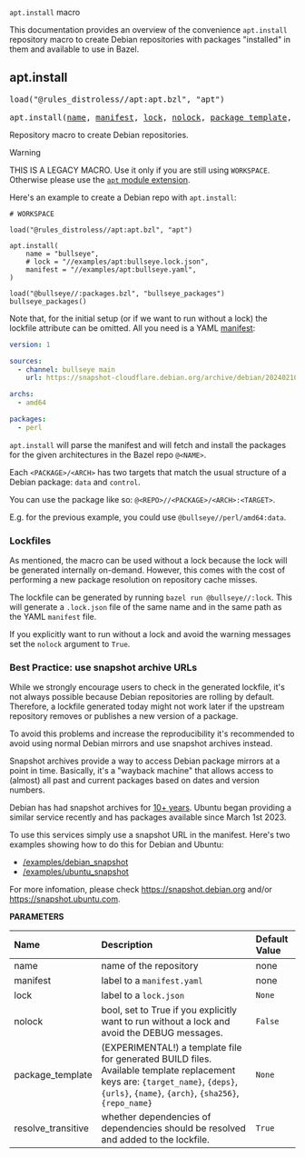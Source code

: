 <!-- Generated with Stardoc: http://skydoc.bazel.build -->

`apt.install` macro

This documentation provides an overview of the convenience `apt.install`
repository macro to create Debian repositories with packages "installed" in
them and available to use in Bazel.

<a id="apt.install"></a>

## apt.install

<pre>
load("@rules_distroless//apt:apt.bzl", "apt")

apt.install(<a href="#apt.install-name">name</a>, <a href="#apt.install-manifest">manifest</a>, <a href="#apt.install-lock">lock</a>, <a href="#apt.install-nolock">nolock</a>, <a href="#apt.install-package_template">package_template</a>, <a href="#apt.install-resolve_transitive">resolve_transitive</a>)
</pre>

Repository macro to create Debian repositories.

> [!WARNING]
> THIS IS A LEGACY MACRO. Use it only if you are still using `WORKSPACE`.
> Otherwise please use the [`apt` module extension](apt.md).

Here's an example to create a Debian repo with `apt.install`:

```starlark
# WORKSPACE

load("@rules_distroless//apt:apt.bzl", "apt")

apt.install(
    name = "bullseye",
    # lock = "//examples/apt:bullseye.lock.json",
    manifest = "//examples/apt:bullseye.yaml",
)

load("@bullseye//:packages.bzl", "bullseye_packages")
bullseye_packages()
```

Note that, for the initial setup (or if we want to run without a lock) the
lockfile attribute can be omitted. All you need is a YAML
[manifest](/examples/debian_snapshot/bullseye.yaml):
```yaml
version: 1

sources:
  - channel: bullseye main
    url: https://snapshot-cloudflare.debian.org/archive/debian/20240210T223313Z

archs:
  - amd64

packages:
  - perl
```

`apt.install` will parse the manifest and will fetch and install the
packages for the given architectures in the Bazel repo `@<NAME>`.

Each `<PACKAGE>/<ARCH>` has two targets that match the usual structure of a
Debian package: `data` and `control`.

You can use the package like so: `@<REPO>//<PACKAGE>/<ARCH>:<TARGET>`.

E.g. for the previous example, you could use `@bullseye//perl/amd64:data`.

### Lockfiles

As mentioned, the macro can be used without a lock because the lock will be
generated internally on-demand. However, this comes with the cost of
performing a new package resolution on repository cache misses.

The lockfile can be generated by running `bazel run @bullseye//:lock`. This
will generate a `.lock.json` file of the same name and in the same path as
the YAML `manifest` file.

If you explicitly want to run without a lock and avoid the warning messages
set the `nolock` argument to `True`.

### Best Practice: use snapshot archive URLs

While we strongly encourage users to check in the generated lockfile, it's
not always possible because Debian repositories are rolling by default.
Therefore, a lockfile generated today might not work later if the upstream
repository removes or publishes a new version of a package.

To avoid this problems and increase the reproducibility it's recommended to
avoid using normal Debian mirrors and use snapshot archives instead.

Snapshot archives provide a way to access Debian package mirrors at a point
in time. Basically, it's a "wayback machine" that allows access to (almost)
all past and current packages based on dates and version numbers.

Debian has had snapshot archives for [10+
years](https://lists.debian.org/debian-announce/2010/msg00002.html). Ubuntu
began providing a similar service recently and has packages available since
March 1st 2023.

To use this services simply use a snapshot URL in the manifest. Here's two
examples showing how to do this for Debian and Ubuntu:
  * [/examples/debian_snapshot](/examples/debian_snapshot)
  * [/examples/ubuntu_snapshot](/examples/ubuntu_snapshot)

For more infomation, please check https://snapshot.debian.org and/or
https://snapshot.ubuntu.com.


**PARAMETERS**


| Name  | Description | Default Value |
| :------------- | :------------- | :------------- |
| <a id="apt.install-name"></a>name |  name of the repository   |  none |
| <a id="apt.install-manifest"></a>manifest |  label to a `manifest.yaml`   |  none |
| <a id="apt.install-lock"></a>lock |  label to a `lock.json`   |  `None` |
| <a id="apt.install-nolock"></a>nolock |  bool, set to True if you explicitly want to run without a lock and avoid the DEBUG messages.   |  `False` |
| <a id="apt.install-package_template"></a>package_template |  (EXPERIMENTAL!) a template file for generated BUILD files. Available template replacement keys are: `{target_name}`, `{deps}`, `{urls}`, `{name}`, `{arch}`, `{sha256}`, `{repo_name}`   |  `None` |
| <a id="apt.install-resolve_transitive"></a>resolve_transitive |  whether dependencies of dependencies should be resolved and added to the lockfile.   |  `True` |


